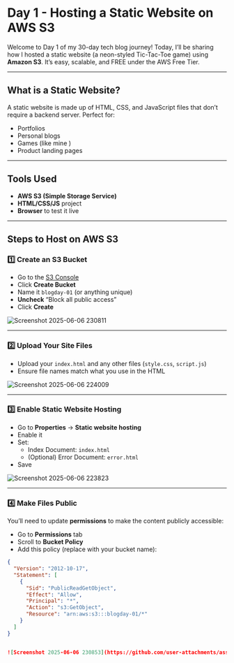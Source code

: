 #  Day 1 - Hosting a Static Website on AWS S3

Welcome to Day 1 of my 30-day tech blog journey! Today, I’ll be sharing how I hosted a static website (a neon-styled Tic-Tac-Toe game) using **Amazon S3**. It’s easy, scalable, and FREE under the AWS Free Tier.

---

##  What is a Static Website?

A static website is made up of HTML, CSS, and JavaScript files that don’t require a backend server. Perfect for:
- Portfolios
- Personal blogs
- Games (like mine )
- Product landing pages

---

## Tools Used

- **AWS S3 (Simple Storage Service)**
- **HTML/CSS/JS** project
- **Browser** to test it live

---

##  Steps to Host on AWS S3

### 1️⃣ Create an S3 Bucket

- Go to the [S3 Console](https://console.aws.amazon.com/s3/)
- Click **Create Bucket**
- Name it `blogday-01` (or anything unique)
- **Uncheck** “Block all public access”
- Click **Create**


![Screenshot 2025-06-06 230811](https://github.com/user-attachments/assets/120901d5-b6e3-489c-a1e6-5c62bd407419)


---

### 2️⃣ Upload Your Site Files

- Upload your `index.html` and any other files (`style.css`, `script.js`)
- Ensure file names match what you use in the HTML


![Screenshot 2025-06-06 224009](https://github.com/user-attachments/assets/78059541-ec97-46f0-8874-6a77cea9cc61)


---

### 3️⃣ Enable Static Website Hosting

- Go to **Properties** → **Static website hosting**
- Enable it
- Set:
  - Index Document: `index.html`
  - (Optional) Error Document: `error.html`
- Save


![Screenshot 2025-06-06 223823](https://github.com/user-attachments/assets/4539a88e-4b89-4a0c-9575-6c781e6f2e3b)


---

### 4️⃣ Make Files Public

You’ll need to update **permissions** to make the content publicly accessible:
- Go to **Permissions** tab
- Scroll to **Bucket Policy**
- Add this policy (replace with your bucket name):

```json
{
  "Version": "2012-10-17",
  "Statement": [
    {
      "Sid": "PublicReadGetObject",
      "Effect": "Allow",
      "Principal": "*",
      "Action": "s3:GetObject",
      "Resource": "arn:aws:s3:::blogday-01/*"
    }
  ]
}


![Screenshot 2025-06-06 230853](https://github.com/user-attachments/assets/ab28bdfb-a684-46a2-af48-ee32e9c3dba9)

